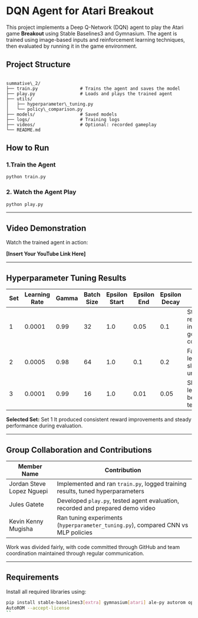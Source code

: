 # DQN Agent for Atari Breakout

This project implements a Deep Q-Network (DQN) agent to play the Atari game **Breakout** using Stable Baselines3 and Gymnasium. The agent is trained using image-based inputs and reinforcement learning techniques, then evaluated by running it in the game environment.

## Project Structure

```

summative\_2/
├── train.py                # Trains the agent and saves the model
├── play.py                 # Loads and plays the trained agent
├── utils/
│   ├── hyperparameter\_tuning.py
│   └── policy\_comparison.py
├── models/                 # Saved models
├── logs/                   # Training logs
├── videos/                 # Optional: recorded gameplay
└── README.md

````

## How to Run

### 1.Train the Agent

```bash
python train.py
````

### 2. Watch the Agent Play

```bash
python play.py
```
---

##  Video Demonstration

Watch the trained agent in action:

**\[Insert Your YouTube Link Here]**

---

##  Hyperparameter Tuning Results

| Set | Learning Rate | Gamma | Batch Size | Epsilon Start | Epsilon End | Epsilon Decay | Noted Behavior                              |
| --- | ------------- | ----- | ---------- | ------------- | ----------- | ------------- | ------------------------------------------- |
| 1   | 0.0001        | 0.99  | 32         | 1.0           | 0.05        | 0.1           | Stable reward increase, good convergence    |
| 2   | 0.0005        | 0.98  | 64         | 1.0           | 0.1         | 0.2           | Faster learning, slightly unstable          |
| 3   | 0.0001        | 0.99  | 16         | 1.0           | 0.01        | 0.05          | Slower learning, better long-term stability |

**Selected Set:** Set 1
It produced consistent reward improvements and steady performance during evaluation.

---

##  Group Collaboration and Contributions

| Member Name | Contribution                                                                      |
| ----------- | --------------------------------------------------------------------------------- |
| Jordan Steve Lopez Nguepi | Implemented and ran `train.py`, logged training results, tuned hyperparameters    |
| Jules Gatete | Developed `play.py`, tested agent evaluation, recorded and prepared demo video    |
| Kevin Kenny Mugisha | Ran tuning experiments (`hyperparameter_tuning.py`), compared CNN vs MLP policies |

Work was divided fairly, with code committed through GitHub and team coordination maintained through regular communication.

---

## Requirements

Install all required libraries using:

```bash
pip install stable-baselines3[extra] gymnasium[atari] ale-py autorom opencv-python
AutoROM --accept-license
``

